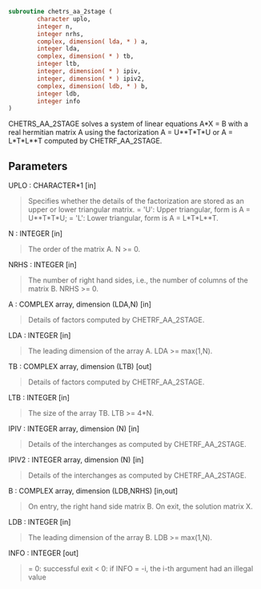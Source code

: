 ```fortran
subroutine chetrs_aa_2stage (
        character uplo,
        integer n,
        integer nrhs,
        complex, dimension( lda, * ) a,
        integer lda,
        complex, dimension( * ) tb,
        integer ltb,
        integer, dimension( * ) ipiv,
        integer, dimension( * ) ipiv2,
        complex, dimension( ldb, * ) b,
        integer ldb,
        integer info
)
```

CHETRS_AA_2STAGE solves a system of linear equations A\*X = B with a real
hermitian matrix A using the factorization A = U\*\*T\*T\*U or
A = L\*T\*L\*\*T computed by CHETRF_AA_2STAGE.

## Parameters
UPLO : CHARACTER\*1 [in]
> Specifies whether the details of the factorization are stored
> as an upper or lower triangular matrix.
> = 'U':  Upper triangular, form is A = U\*\*T\*T\*U;
> = 'L':  Lower triangular, form is A = L\*T\*L\*\*T.

N : INTEGER [in]
> The order of the matrix A.  N >= 0.

NRHS : INTEGER [in]
> The number of right hand sides, i.e., the number of columns
> of the matrix B.  NRHS >= 0.

A : COMPLEX array, dimension (LDA,N) [in]
> Details of factors computed by CHETRF_AA_2STAGE.

LDA : INTEGER [in]
> The leading dimension of the array A.  LDA >= max(1,N).

TB : COMPLEX array, dimension (LTB) [out]
> Details of factors computed by CHETRF_AA_2STAGE.

LTB : INTEGER [in]
> The size of the array TB. LTB >= 4\*N.

IPIV : INTEGER array, dimension (N) [in]
> Details of the interchanges as computed by
> CHETRF_AA_2STAGE.

IPIV2 : INTEGER array, dimension (N) [in]
> Details of the interchanges as computed by
> CHETRF_AA_2STAGE.

B : COMPLEX array, dimension (LDB,NRHS) [in,out]
> On entry, the right hand side matrix B.
> On exit, the solution matrix X.

LDB : INTEGER [in]
> The leading dimension of the array B.  LDB >= max(1,N).

INFO : INTEGER [out]
> = 0:  successful exit
> < 0:  if INFO = -i, the i-th argument had an illegal value
